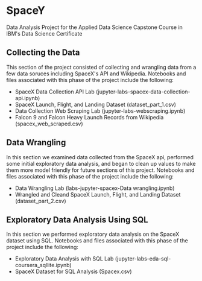 # SpaceY
Data Analysis Project for the Applied Data Science Capstone Course in IBM's Data Science Certificate

## Collecting the Data
This section of the project consisted of collecting and wrangling data from a few data soruces including SpaceX's API and Wikipedia. Notebooks and files associated with this phase of the project include the following:
- SpaceX Data Collection API Lab (jupyter-labs-spacex-data-collection-api.ipynb)
- SpaceX Launch, Flight, and Landing Dataset (dataset_part_1.csv)
- Data Collection Web Scraping Lab (jupyter-labs-webscraping.ipynb)
- Falcon 9 and Falcon Heavy Launch Records from Wikipedia (spacex_web_scraped.csv)

## Data Wrangling
In this section we examined data collected from the SpaceX api, performed some initial exploratory data analysis, and began to clean up values to make them more model friendly for future sections of this project. Notebooks and files associated with this phase of the project include the following:
- Data Wrangling Lab (labs-jupyter-spacex-Data wrangling.ipynb)
- Wrangled and Cleand SpaceX Launch, Flight, and Landing Dataset (dataset_part_2.csv)

## Exploratory Data Analysis Using SQL
In this section we performed exploratory data analysis on the SpaceX dataset using SQL. Notebooks and files associated with this phase of the project include the following:
- Exploratory Data Analysis with SQL Lab (jupyter-labs-eda-sql-coursera_sqllite.ipynb)
- SpaceX Dataset for SQL Analysis (Spacex.csv)
